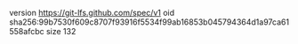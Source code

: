 version https://git-lfs.github.com/spec/v1
oid sha256:99b7530f609c8707f93916f5534f99ab16853b045794364d1a97ca61558afcbc
size 132
